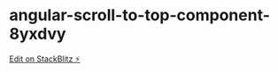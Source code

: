 # angular-scroll-to-top-component-8yxdvy

[Edit on StackBlitz ⚡️](https://stackblitz.com/edit/angular-scroll-to-top-component-qj85by)